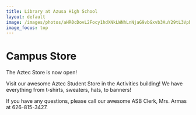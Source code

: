 ```yaml
---
title: Library at Azusa High School
layout: default
image: /images/photos/aHR0cDovL2Focy1hdXNkLWNhLnNjaG9vbGxvb3AuY29tL3VpbWcvaW1hZ2UvMTMzMDg3NDgyMTAxOS8xNDcxMzMxMjMwNTQ0LzE0NzM5MjQ3Mzc4NTQuanBnP2Nyb3BUb3A9MzcmY3JvcFJpZ2h0PTk1MCZjcm9wQm90dG9tPTcxMiZjcm9wTGVmdD01MCZiYXNpc1dpZHRoPTEwMDA=.jpeg
image_focus: top
---
```


# Campus Store

The Aztec Store is now open!

Visit our awesome Aztec Student Store in the Activities building! We have everything from t-shirts, sweaters, hats, to banners!

If you have any questions, please call our awesome ASB Clerk, Mrs. Armas at 626-815-3427.

